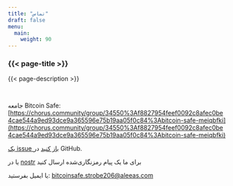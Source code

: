 ```yaml
---
title: "تماس"
draft: false
menu:
  main:
    weight: 90
---
```


### {{< page-title >}} 
{{< page-description >}} 

<br>


جامعه Bitcoin Safe: [https://chorus.community/group/34550%3Af8827954feef0092c8afec0be4cae544a9ed93dce9a365596e75b19aa05f0c84%3Abitcoin-safe-meiqbfki](https://chorus.community/group/34550%3Af8827954feef0092c8afec0be4cae544a9ed93dce9a365596e75b19aa05f0c84%3Abitcoin-safe-meiqbfki)

[یک issue باز کنید](https://github.com/andreasgriffin/bitcoin-safe) در GitHub.

یا در [nostr](https://yakihonne.com/users/npub1g9uhysae68vhvwwqel8v9enr9mg43rn4tpurs6a9g4jsrw6nl7lsplhs9v) برای ما یک پیام رمزنگاری‌شده ارسال کنید

یا ایمیل بفرستید: bitcoinsafe.strobe206@aleeas.com